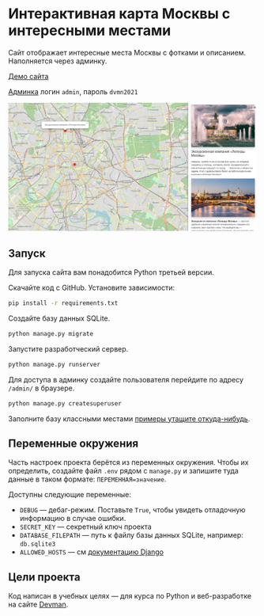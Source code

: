 # Интерактивная карта Москвы с интересными местами

Сайт отображает интересные места Москвы с фотками и описанием. Наполняется через админку.

[Демо сайта](https://n1k0din.pythonanywhere.com)

[Админка](https://n1k0din.pythonanywhere.com/admin) логин `admin`, пароль `dvmn2021`

![Скриншот](screenshot.png)

## Запуск

Для запуска сайта вам понадобится Python третьей версии.

Скачайте код с GitHub. Установите зависимости:

```sh
pip install -r requirements.txt
```

Создайте базу данных SQLite.

```sh
python manage.py migrate
```

Запустите разработческий сервер.

```sh
python manage.py runserver
```

Для доступа в админку создайте пользователя перейдите по адресу `/admin/` в браузере.

```sh
python manage.py createsuperuser
```

Заполните базу классными местами [примеры утащите откуда-нибудь](https://github.com/devmanorg/where-to-go-frontend/).

## Переменные окружения

Часть настроек проекта берётся из переменных окружения. Чтобы их определить, создайте файл `.env` рядом с `manage.py` и запишите туда данные в таком формате: `ПЕРЕМЕННАЯ=значение`.

Доступны следующие переменные:
- `DEBUG` — дебаг-режим. Поставьте `True`, чтобы увидеть отладочную информацию в случае ошибки.
- `SECRET_KEY` — секретный ключ проекта
- `DATABASE_FILEPATH` — путь к файлу базы данных SQLite, например: `db.sqlite3`
- `ALLOWED_HOSTS` — см [документацию Django](https://docs.djangoproject.com/en/3.1/ref/settings/#allowed-hosts)


## Цели проекта

Код написан в учебных целях — для курса по Python и веб-разработке на сайте [Devman](https://dvmn.org).
